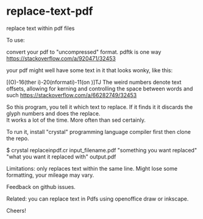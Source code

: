 # replace-text-pdf

replace text within pdf files

To use: 

convert your pdf to "uncompressed" format.  pdftk is one way https://stackoverflow.com/a/920471/32453

your pdf might well have some text in it that looks wonky, like this:

[(O)-16(ther i)-20(nformati)-11(on )]TJ
The weird numbers denote text offsets, allowing for kerning and controlling the space between words and such https://stackoverflow.com/a/66282749/32453

So this program, you tell it which text to replace.  If it finds it it discards the glyph numbers and does the replace.  
It works a lot of the time.  More often than sed certainly.

To run it, install "crystal" programming language compiler first
then clone the repo.

$ crystal replaceinpdf.cr input_filename.pdf "something you want replaced" "what you want it replaced with" output.pdf

Limitations: only replaces text within the same line.  Might lose some formatting, your mileage may vary.

Feedback on github issues.

Related: you can replace text in Pdfs using openoffice draw or inkscape.

Cheers!
